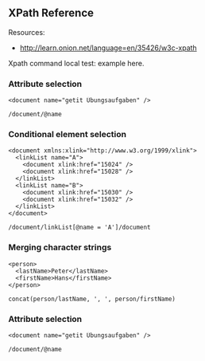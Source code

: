 XPath Reference
---------------

Resources:
 - http://learn.onion.net/language=en/35426/w3c-xpath

Xpath command local test: example here.

### Attribute selection
````
<document name="getit Übungsaufgaben" />

/document/@name
````

### Conditional element selection
````
<document xmlns:xlink="http://www.w3.org/1999/xlink">
  <linkList name="A">
    <document xlink:href="15024" />
    <document xlink:href="15028" />
  </linkList>
  <linkList name="B">
    <document xlink:href="15030" />
    <document xlink:href="15032" />
  </linkList>
</document>

/document/linkList[@name = 'A']/document
````

### Merging character strings
````
<person>
  <lastName>Peter</lastName>
  <firstName>Hans</firstName>
</person>

concat(person/lastName, ', ', person/firstName)
````

### Attribute selection
````
<document name="getit Übungsaufgaben" />

/document/@name
````
